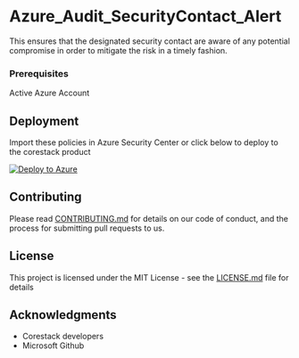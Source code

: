 
# Azure_Audit_SecurityContact_Alert

This ensures that the designated security contact are aware of any potential compromise in order to mitigate the risk in a timely fashion.

### Prerequisites

Active Azure Account

## Deployment

Import these policies in Azure Security Center or click below to deploy to the corestack product 

[![Deploy to Azure](https://docs.corestack.io/wp-content/uploads/2019/09/deploy-to-corestack.svg)](http://sandbox.corestack.io/policy?repositories=github&external_redirect=true&name=Azure_Audit_SecurityContact_Alert&engine_type=azure_policy&services=Azure&severity=high&classification=Security&sub_classification=Monitoring&url=https://github.com/corestacklabs/Policies.git&path=Azure/Azure_Policy/Azure_Audit_SecurityContact_Alert&recommendation_name=Azure_Audit_SecurityContact_Alert#/tenant)

## Contributing

Please read [CONTRIBUTING.md](https://gist.github.com/karthick-kk/30e4fd3f279492b4f040d5cd569d21d0) for details on our code of conduct, and the process for submitting pull requests to us.

## License

This project is licensed under the MIT License - see the [LICENSE.md](LICENSE.md) file for details

## Acknowledgments

* Corestack developers
* Microsoft Github

